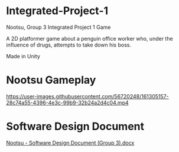 # Integrated-Project-1
Nootsu, Group 3 Integrated Project 1 Game

A 2D platformer game about a penguin office worker who, under the influence of drugs, attempts to take down his boss.

Made in Unity 


# Nootsu Gameplay 
https://user-images.githubusercontent.com/56720248/161305157-28c74a55-4396-4e3c-99b9-32b24a2d4c04.mp4

# Software Design Document
[Nootsu - Software Design Document (Group 3).docx](https://github.com/Damyan-dev/Nootsu-Integrated-Project-1/files/8399486/Nootsu.-.Software.Design.Document.Group.3.docx)

